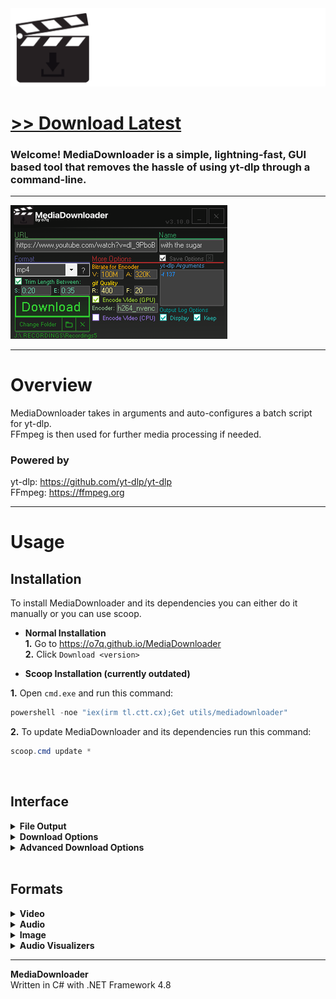 <img src="assets/images/banner.png">

# [<b>>> Download Latest</b>](https://github.com/o7q/MediaDownloader/releases/download/v3.10.0.0/MediaDownloader.v3.10.0.0.zip)
### Welcome! MediaDownloader is a simple, lightning-fast, GUI based tool that removes the hassle of using yt-dlp through a command-line.

---

<img src="assets/images/program.png">

---

# Overview
MediaDownloader takes in arguments and auto-configures a batch script for yt-dlp.\
FFmpeg is then used for further media processing if needed.

### **Powered by**
yt-dlp: https://github.com/yt-dlp/yt-dlp \
FFmpeg: https://ffmpeg.org

---

# Usage

## **Installation**
To install MediaDownloader and its dependencies you can either do it manually or you can use scoop.

- **Normal Installation** \
**1.** Go to https://o7q.github.io/MediaDownloader \
**2.** Click `Download <version>`

- **Scoop Installation (currently outdated)**

**1.** Open `cmd.exe` and run this command:
```powershell
powershell -noe "iex(irm tl.ctt.cx);Get utils/mediadownloader"
```
**2.** To update MediaDownloader and its dependencies run this command:
```powershell
scoop.cmd update *
```

<br>

## **Interface**

<details>
<summary><b>File Output</b></summary>

- **Name Input** Specify a name for the output file
- **Change Path Button** Change the location the media file is downloaded to
- **Open Path Button** Opens the selected download location in Windows Explorer
- **Clear Path Button** Clears the selected path

</details>

<details>
<summary><b>Download Options</b></summary>

- **Download Button** Downloads the URL with the specified arguments
- **Basic Options**
- **URL Input** Specify the URL of website for MediaDownloader to download
- **Format Dropdown** Specify the format for downloaded media to be converted to
- **Format Info Button** Displays all media types found on the specified URL's web server
- **Trim Length Inputs** Trims the download to a specific length with a start and end timestamp. Examples of valid times would be: `0:00 - 0:10` | `1:25 - 2:30` | `2:30:40 - 3:05:15`
- **Save Options Checkbox** Saves all options to config files stored in the `mediadownloader\config` directory

</details>

<details>
<summary><b>Advanced Download Options</b></summary>

- **Encoder Bitrate Options** Bitrate settings for the encoder - (affects downloads only when ffmpeg is used in the process! - for example, when using either timeframe, CPU, or GPU options, these bitrate settings will apply)
    - **Video Bitrate** Bitrate for video - Examples: "100M" | "900K" (M = MB/s, K = KB/s)
    - **Audio Bitrate** Bitrate for audio - Examples: "320K" | "10K" (M = MB/s, K = KB/s)
- **gif Options**
    - **Resolution** `R = X Resolution` (will preserve aspect ratio)
    - **Framerate** `F = Framerate`
- **Encode Video Options**
    - **Encode Video (GPU) Checkbox** Uses the supported GPU to encode videos (configured for Nvidia by default) Examples for encoders would be: Nvidia = `h264_nvenc` | AMD = `h264_amf`
    - **Encode Video (CPU) Checkbox** Uses the CPU to encode videos (this can fix issues when importing into some video editors. **warning:** this option can be very slow depending on your hardware)
- **yt-dlp Arguments Input** Specify arguments to send to yt-dlp (double-click on the textbox to open the yt-dlp GitHub repository page)
    - **Log Output Options** Controls how MediaDownloader displays the download process
        - **Display Checkbox** Displays the ongoing download log
        - **Keep Checkbox** Keeps the log open even after MediaDownloader finishes downloading

</details>

<br>

## **Formats**

<details>
<summary><b>Video</b></summary>

- **mp4**
- **mkv**
- **webm**

</details>

<details>
<summary><b>Audio</b></summary>

- **mp3**
- **wav**
- **ogg**
- **flac**
- **opus**

</details>

<details>
<summary><b>Image</b></summary>

- **gif**
- **png sequence**
- **jpg sequence**

</details>

<details>
<summary><b>Audio Visualizers</b></summary>

- **vectorscope**
- **spectogram**
- **histogram**
- **showcqt**
- **showfreqs**
- **waves**

</details>

---

**MediaDownloader** \
Written in C# with .NET Framework 4.8
